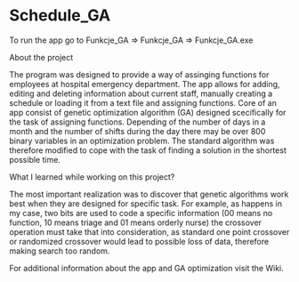 # Schedule_GA

To run the app go to Funkcje_GA => Funkcje_GA => Funkcje_GA.exe

About the project

The program was designed to provide a way of assinging functions for employees at hospital emergency department. The app allows for adding, editing and deleting information about current staff, manually creating a schedule or loading it from a text file and assigning functions. Core of an app consist of genetic optimization algorithm (GA) designed scecifically for the task of assigning functions. Depending of the number of days in a month and the number of shifts during the day there may be over 800 binary variables in an optimization problem. The standard algorithm was therefore modified to cope with the task of finding a solution in the shortest possible time.

What I learned while working on this project?

The most important realization was to discover that genetic algorithms work best when they are designed for specific task. For example, as happens in my case, two bits are used to code a specific information (00 means no function, 10 means triage and 01 means orderly nurse) the crossover operation must take that into consideration, as standard one point crossover or randomized crossover would lead to possible loss of data, therefore making search too random.

For additional information about the app and GA optimization visit the Wiki.
